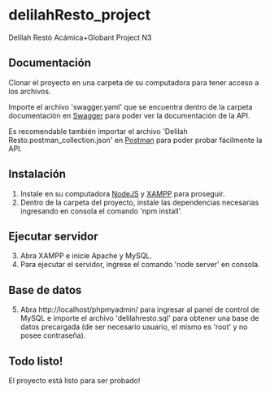 # delilahResto_project
Delilah Restó Acámica+Globant Project N3

## Documentación
Clonar el proyecto en una carpeta de su computadora para tener acceso a los archivos.

Importe el archivo 'swagger.yaml' que se encuentra dentro de la carpeta documentación en [Swagger](https://editor.swagger.io) para poder ver la documentación de la API.

Es recomendable también importar el archivo 'Delilah Resto.postman_collection.json' en [Postman](https://www.postman.com/) para poder probar fácilmente la API.

## Instalación
1. Instale en su computadora [NodeJS](https://nodejs.org) y [XAMPP](https://www.apachefriends.org) para proseguir.
2. Dentro de la carpeta del proyecto, instale las dependencias necesarias ingresando en consola el comando 'npm install'.

## Ejecutar servidor
3. Abra XAMPP e inicie Apache y MySQL.
4. Para ejecutar el servidor, ingrese el comando 'node server' en consola.

## Base de datos
5. Abra http://localhost/phpmyadmin/ para ingresar al panel de control de MySQL e importe el archivo 'delilahresto.sql' para obtener una base de datos precargada (de ser necesario usuario, el mismo es 'root' y no posee contraseña).

## Todo listo!
El proyecto está listo para ser probado!